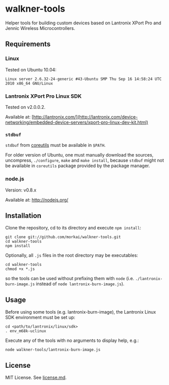 walkner-tools
=============

Helper tools for building custom devices based on Lantronix XPort Pro
and Jennic Wireless Microcontrollers.

## Requirements

### Linux

Tested on Ubuntu 10.04:

    Linux server 2.6.32-24-generic #43-Ubuntu SMP Thu Sep 16 14:58:24 UTC 2010 x86_64 GNU/Linux

### Lantronix XPort Pro Linux SDK

Tested on v2.0.0.2.

Available at: [http://lantronix.com/](http://lantronix.com/device-networking/embedded-device-servers/xport-pro-linux-dev-kit.html)

### `stdbuf`

`stdbuf` from [coreutils](http://www.gnu.org/software/coreutils/) must be
available in `$PATH`.

For older version of Ubuntu, one must manually download the sources,
uncompress, `./configure`, `make` and `make install`, because `stdbuf` might
not be available in `coreutils` package provided by the package manager.

### node.js

Version: v0.8.x

Available at: http://nodejs.org/

## Installation

Clone the repository, cd to its directory and execute `npm install`:

    git clone git://github.com/morkai/walkner-tools.git
    cd walkner-tools
    npm install

Optionally, all `.js` files in the root directory may be executables:

    cd walkner-tools
    chmod +x *.js

so the tools can be used without prefixing them with `node`
(i.e. `./lantronix-burn-image.js` instead of `node lantronix-burn-image.js`).

## Usage

Before using some tools (e.g. lantronix-burn-image), the Lantronix Linux SDK
environment must be set up:

    cd <path/to/lantronix/linux/sdk>
    . env_m68k-uclinux

Execute any of the tools with no arguments to display help, e.g.:

    node walkner-tools/lantronix-burn-image.js

## License

MIT License. See [license.md](https://raw.github.com/morkai/walkner-tools/master/license.md).
